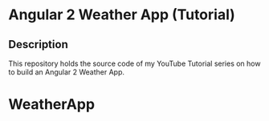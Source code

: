 # Angular 2 Weather App (Tutorial)

## Description
This repository holds the source code of my YouTube Tutorial series on how to build an Angular 2 Weather App.
# WeatherApp
